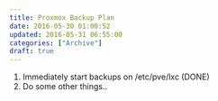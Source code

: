 ```yaml
---
title: Proxmox Backup Plan
date: 2016-05-30 01:00:52
updated: 2016-05-31 06:55:00
categories: ["Archive"]
draft: true
---
```


1. Immediately start backups on /etc/pve/lxc (DONE)
2. Do some other things..